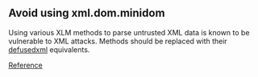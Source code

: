 ## Avoid using xml.dom.minidom

Using various XLM methods to parse untrusted XML data is known to be vulnerable to XML attacks. 
Methods should be replaced with their [defusedxml](https://pypi.python.org/pypi/defusedxml/#defusedxml-sax) equivalents.

[Reference](https://docs.openstack.org/bandit/latest/api/bandit.blacklists.html#b313-b320-xml)